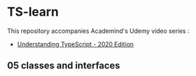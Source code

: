 # TS-learn

This repository accompanies Academind's Udemy video series :

- [Understanding TypeScript - 2020 Edition](https://www.udemy.com/course/understanding-typescript/)

<!-- ## 02 TypeScript Basic

- basic
  - number : 0, 10, 20
  - string : 'hello', 'good'
  - boolean : true, false
- objs-arrays-enums
  - object: {age:30}
  - array: [1,2,3]
  - tuple: [1,2]  `fixed-length array`
  - enum: enum{ NEW, OLD }  `automatically enumerated global constant identifiers`
- Union Types
  - `number | string`
- Literal Types
  - `'as-number' | 'as-text'`
- Aliases Types
  - `type yourCustomTypeName = number | string`
  - `type yourCustomTypeName = 'as-number' | 'as-text'`
- Functions Types
  - `let myFunction: (a: number, b: number) => number;`
  - `function app(params:type):void {...}`
- Unknown Type
  - have to check type in order to change value
- Never Type
  - return nothing -->

<!-- ## 03 The TypeScript Compiler

watch mode:

```shell
tsc app.ts --watch
# or
tsc app.ts -w
```

project folder complier:

```shell
tsc --init
tsc
# or
tsc -w
``` -->

<!-- ## 04 Next-generation JavaScript & TypeScript

[Next-gen JS Feature Table](https://kangax.github.io/compat-table/es6/)

some new api with ES6

- Let and Const
- Arrow Function
  - `const myFuc: (a: number | string) => void = props => {}`
- Default Parameters
- The Spread Operator (...)
- Rest Parameters
- Array & Object Destructuring -->

## 05 classes and interfaces

